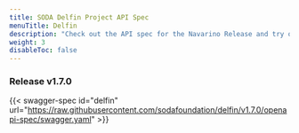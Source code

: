 ```yaml
---
title: SODA Delfin Project API Spec
menuTitle: Delfin
description: "Check out the API spec for the Navarino Release and try out the APIs without having to install the system."
weight: 3
disableToc: false
---
```

### Release v1.7.0  

{{< swagger-spec id="delfin" url="https://raw.githubusercontent.com/sodafoundation/delfin/v1.7.0/openapi-spec/swagger.yaml" >}}
